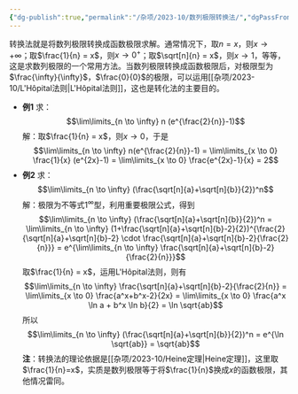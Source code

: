 ```yaml
---
{"dg-publish":true,"permalink":"/杂项/2023-10/数列极限转换法/","dgPassFrontmatter":true}
---
```


转换法就是将数列极限转换成函数极限求解。通常情况下，取$n=x$，则$x \to + \infty$；取$\frac{1}{n} = x$，则$x \to 0^+$；取$\sqrt[n]{n} = x$，则$x \to 1$，等等，这是求数列极限的一个常用方法。当数列极限转换成函数极限后，对极限型为$\frac{\infty}{\infty}$，$\frac{0}{0}$的极限，可以运用[[杂项/2023-10/L'Hôpital法则\|L'Hôpital法则]]，这也是转化法的主要目的。
- **例1**
	求：
	$$\lim\limits_{n \to \infty} n (e^{\frac{2}{n}}-1)$$
	解：取$\frac{1}{n} = x$，则$x \to 0$，于是
	$$\lim\limits_{n \to \infty} n(e^{\frac{2}{n}}-1) =	\lim\limits_{x \to 0} \frac{1}{x} (e^{2x}-1) =	\lim\limits_{x \to 0} \frac{e^{2x}-1}{x} = 2$$
- **例2**
	求：
	$$\lim\limits_{n \to \infty} (\frac{\sqrt[n]{a}+\sqrt[n]{b}}{2})^n$$
	解：极限为不等式$1^{\infty}$型，利用重要极限公式，得到
	$$\lim\limits_{n \to \infty} (\frac{\sqrt[n]{a}+\sqrt[n]{b}}{2})^n = 	\lim\limits_{n \to \infty} (1+\frac{\sqrt[n]{a}+\sqrt[n]{b}-2}{2})^{\frac{2}{\sqrt[n]{a}+\sqrt[n]{b}-2} \cdot \frac{\sqrt[n]{a}+\sqrt[n]{b}-2}{\frac{2}{n}}} = 	e^{\lim\limits_{n \to \infty} \frac{\sqrt[n]{a}+\sqrt[n]{b}-2}{\frac{2}{n}}}$$
	取$\frac{1}{n} = x$，运用L'Hôpital法则，则有
	$$\lim\limits_{n \to \infty} \frac{\sqrt[n]{a}+\sqrt[n]{b}-2}{\frac{2}{n}} = 	\lim\limits_{x \to 0} \frac{a^x+b^x-2}{2x} = 	\lim\limits_{x \to 0} \frac{a^x \ln a + b^x \ln b}{2} = \ln \sqrt{ab}$$
	所以
	$$\lim\limits_{n \to \infty} (\frac{\sqrt[n]{a}+\sqrt[n]{b}}{2})^n = 
	e^{\ln \sqrt{ab}} = \sqrt{ab}$$
**注**：转换法的理论依据是[[杂项/2023-10/Heine定理\|Heine定理]]，这里取$\frac{1}{n}=x$，实质是数列极限等于将$\frac{1}{n}$换成$x$的函数极限，其他情况雷同。